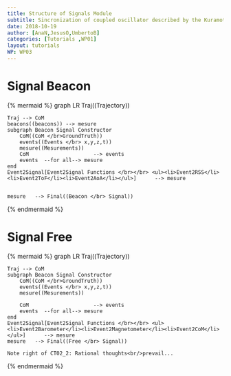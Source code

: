 ```yaml
---
title: Structure of Signals Module
subtitle: Sincronization of coupled oscillator described by the Kuramoto model, using the Stochastic Conjugate Gradient Method
date: 2018-10-19
author: [AnaN,JesusO,UmbertoB]
categories: [Tutorials ,WP01]
layout: tutorials
WP: WP03
---
```



# Signal Beacon 


{% mermaid %}
graph LR
    Traj((Trajectory))
    
    Traj --> CoM
    beacons((beacons)) --> mesure
    subgraph Beacon Signal Constructor 
        CoM((CoM </br>GroundTruth))
        events((Events </br> x,y,z,t))
        mesure((Mesurements))
        CoM                     --> events
        events  --for all--> mesure
    end
    Event2Signal[Event2Signal Functions </br></br> <ul><li>Event2RSS</li><li>Event2ToF</li><li>Event2AoA</li></ul>]      --> mesure
 

    mesure   --> Final((Beacon </br> Signal))
    

{% endmermaid %}


# Signal Free 

{% mermaid %}
graph LR
    Traj((Trajectory))
    
    Traj --> CoM
    subgraph Beacon Signal Constructor 
        CoM((CoM </br>GroundTruth))
        events((Events </br> x,y,z,t))
        mesure((Mesurements))

        CoM                     --> events
        events  --for all--> mesure
    end
    Event2Signal[Event2Signal Functions </br></br> <ul><li>Event2Barometer</li><li>Event2Magnetometer</li><li>Event2CoM</li></ul>]      --> mesure
    mesure   --> Final((Free </br> Signal))
    
    Note right of CT02_2: Rational thoughts<br/>prevail...

{% endmermaid %}

